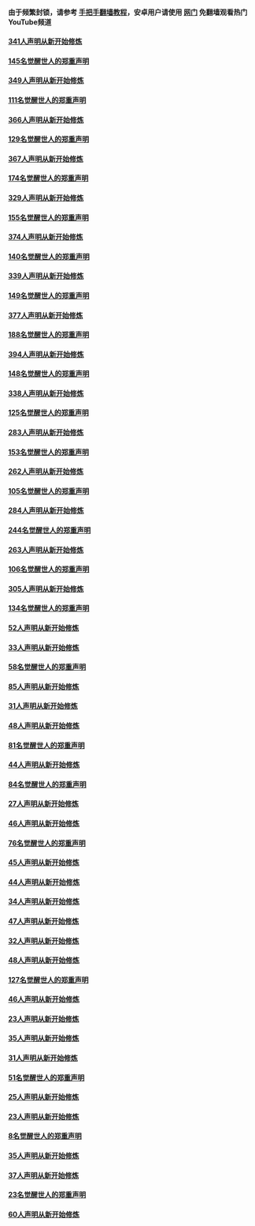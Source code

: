 #### 由于频繁封锁，请参考 [手把手翻墙教程](https://github.com/gfw-breaker/guides/wiki/)，安卓用户请使用 [网门](https://github.com/gfw-breaker/nogfw/blob/master/dl.md?t=06280601) 免翻墙观看热门YouTube频道 

#### [341人声明从新开始修炼](../pages/91/427255.md?t=06280601) 

#### [145名觉醒世人的郑重声明](../pages/91/427254.md?t=06280601) 

#### [349人声明从新开始修炼](../pages/91/426969.md?t=06280601) 

#### [111名觉醒世人的郑重声明](../pages/91/426968.md?t=06280601) 

#### [366人声明从新开始修炼](../pages/91/426737.md?t=06280601) 

#### [129名觉醒世人的郑重声明](../pages/91/426736.md?t=06280601) 

#### [367人声明从新开始修炼](../pages/91/426421.md?t=06280601) 

#### [174名觉醒世人的郑重声明](../pages/91/426420.md?t=06280601) 

#### [329人声明从新开始修炼](../pages/91/426139.md?t=06280601) 

#### [155名觉醒世人的郑重声明](../pages/91/426138.md?t=06280601) 

#### [374人声明从新开始修炼](../pages/91/425811.md?t=06280601) 

#### [140名觉醒世人的郑重声明](../pages/91/425810.md?t=06280601) 

#### [339人声明从新开始修炼](../pages/91/425690.md?t=06280601) 

#### [149名觉醒世人的郑重声明](../pages/91/425689.md?t=06280601) 

#### [377人声明从新开始修炼](../pages/91/424867.md?t=06280601) 

#### [188名觉醒世人的郑重声明](../pages/91/424866.md?t=06280601) 

#### [394人声明从新开始修炼](../pages/91/423914.md?t=06280601) 

#### [148名觉醒世人的郑重声明](../pages/91/423913.md?t=06280601) 

#### [338人声明从新开始修炼](../pages/91/423540.md?t=06280601) 

#### [125名觉醒世人的郑重声明](../pages/91/423539.md?t=06280601) 

#### [283人声明从新开始修炼](../pages/91/423296.md?t=06280601) 

#### [153名觉醒世人的郑重声明](../pages/91/423295.md?t=06280601) 

#### [262人声明从新开始修炼](../pages/91/423004.md?t=06280601) 

#### [105名觉醒世人的郑重声明](../pages/91/423003.md?t=06280601) 

#### [284人声明从新开始修炼](../pages/91/422707.md?t=06280601) 

#### [244名觉醒世人的郑重声明](../pages/91/422706.md?t=06280601) 

#### [263人声明从新开始修炼](../pages/91/422553.md?t=06280601) 

#### [106名觉醒世人的郑重声明](../pages/91/422552.md?t=06280601) 

#### [305人声明从新开始修炼](../pages/91/422153.md?t=06280601) 

#### [134名觉醒世人的郑重声明](../pages/91/422152.md?t=06280601) 

#### [52人声明从新开始修炼](../pages/91/421846.md?t=06280601) 

#### [33人声明从新开始修炼](../pages/91/421804.md?t=06280601) 

#### [58名觉醒世人的郑重声明](../pages/91/421845.md?t=06280601) 

#### [85人声明从新开始修炼](../pages/91/421769.md?t=06280601) 

#### [31人声明从新开始修炼](../pages/91/421763.md?t=06280601) 

#### [48人声明从新开始修炼](../pages/91/421605.md?t=06280601) 

#### [81名觉醒世人的郑重声明](../pages/91/421656.md?t=06280601) 

#### [44人声明从新开始修炼](../pages/91/421544.md?t=06280601) 

#### [84名觉醒世人的郑重声明](../pages/91/421543.md?t=06280601) 

#### [27人声明从新开始修炼](../pages/91/421465.md?t=06280601) 

#### [46人声明从新开始修炼](../pages/91/421454.md?t=06280601) 

#### [76名觉醒世人的郑重声明](../pages/91/421453.md?t=06280601) 

#### [45人声明从新开始修炼](../pages/91/421452.md?t=06280601) 

#### [44人声明从新开始修炼](../pages/91/421422.md?t=06280601) 

#### [34人声明从新开始修炼](../pages/91/421322.md?t=06280601) 

#### [47人声明从新开始修炼](../pages/91/421264.md?t=06280601) 

#### [32人声明从新开始修炼](../pages/91/421225.md?t=06280601) 

#### [48人声明从新开始修炼](../pages/91/421202.md?t=06280601) 

#### [127名觉醒世人的郑重声明](../pages/91/421224.md?t=06280601) 

#### [46人声明从新开始修炼](../pages/91/421203.md?t=06280601) 

#### [23人声明从新开始修炼](../pages/91/421138.md?t=06280601) 

#### [35人声明从新开始修炼](../pages/91/421122.md?t=06280601) 

#### [31人声明从新开始修炼](../pages/91/421081.md?t=06280601) 

#### [51名觉醒世人的郑重声明](../pages/91/421080.md?t=06280601) 

#### [25人声明从新开始修炼](../pages/91/421020.md?t=06280601) 

#### [23人声明从新开始修炼](../pages/91/420884.md?t=06280601) 

#### [8名觉醒世人的郑重声明](../pages/91/420883.md?t=06280601) 

#### [35人声明从新开始修炼](../pages/91/420809.md?t=06280601) 

#### [37人声明从新开始修炼](../pages/91/420766.md?t=06280601) 

#### [23名觉醒世人的郑重声明](../pages/91/420765.md?t=06280601) 

#### [60人声明从新开始修炼](../pages/91/420727.md?t=06280601) 

